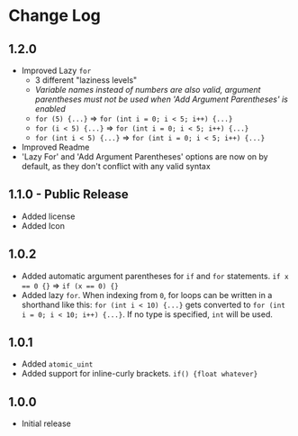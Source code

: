 # Change Log


## 1.2.0
- Improved Lazy `for`
  - 3 different "laziness levels"
  - *Variable names instead of numbers are also valid, argument parentheses must not be used when 'Add Argument Parentheses' is enabled*
  - `for (5) {...}` => `for (int i = 0; i < 5; i++) {...}`
  - `for (i < 5) {...}` => `for (int i = 0; i < 5; i++) {...}`
  - `for (int i < 5) {...}` => `for (int i = 0; i < 5; i++) {...}`
- Improved Readme
- 'Lazy For' and 'Add Argument Parentheses' options are now on by default, as they don't conflict with any valid syntax

## 1.1.0 - Public Release
- Added license
- Added Icon

## 1.0.2
- Added automatic argument parentheses for `if` and `for` statements. `if x == 0 {}` => `if (x == 0) {}`
- Added lazy `for`. When indexing from `0`, for loops can be written in a shorthand like this: `for (int i < 10) {...}` gets converted to `for (int i = 0; i < 10; i++) {...}`. If no type is specified, `int` will be used.

## 1.0.1
- Added `atomic_uint`
- Added support for inline-curly brackets. `if() {float whatever}`

## 1.0.0
- Initial release
